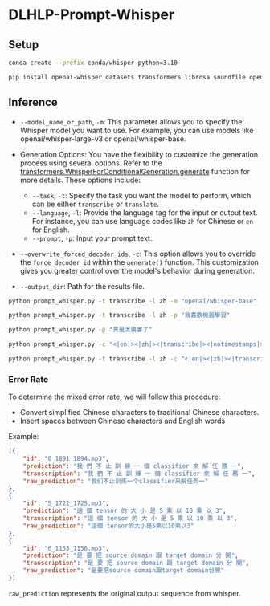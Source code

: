 # DLHLP-Prompt-Whisper

## Setup

```sh
conda create --prefix conda/whisper python=3.10

pip install openai-whisper datasets transformers librosa soundfile opencc-python-reimplemented jiwer
```

## Inference
- `--model_name_or_path`, `-m`: This parameter allows you to specify the Whisper model you want to use. For example, you can use models like openai/whisper-large-v3 or openai/whisper-base.


- Generation Options: You have the flexibility to customize the generation process using several options. Refer to the [transformers.WhisperForConditionalGeneration.generate](https://huggingface.co/docs/transformers/v4.35.0/en/model_doc/whisper#transformers.WhisperForConditionalGeneration) function for more details. These options include:
    - `--task`, `-t`: Specify the task you want the model to perform, which can be either `transcribe` or `translate`.
    - `--language`, `-l`: Provide the language tag for the input or output text. For instance, you can use language codes like `zh` for Chinese or `en` for English.
    - `--prompt`, `-p`: Input your prompt text.
- `--overwrite_forced_decoder_ids`, `-c`: This option allows you to override the `force_decoder_id` within the `generate()` function. This customization gives you greater control over the model's behavior during generation.
- `--output_dir`: Path for the results file.

```sh
python prompt_whisper.py -t transcribe -l zh -m "openai/whisper-base"

python prompt_whisper.py -t transcribe -l zh -p "我喜歡機器學習"

python prompt_whisper.py -p "真是太厲害了"

python prompt_whisper.py -c "<|en|><|zh|><|transcribe|><|notimestamps|>"

python prompt_whisper.py -t transcribe -l zh -c "<|en|><|zh|><|transcribe|><|notimestamps|>" -p "這是一個機器學習的例子" 
```

### Error Rate

To determine the mixed error rate, we will follow this procedure:

- Convert simplified Chinese characters to traditional Chinese characters.
- Insert spaces between Chinese characters and English words

Example:
```json
[{
    "id": "0_1891_1894.mp3",
    "prediction": "我 們 不 止 訓 練 一 個 classifier 來 解 任 務 一",
    "transcription": "我 們 不 止 訓 練 一 個 classifier 來 解 任 務 一",
    "raw_prediction": "我们不止训练一个classifier来解任务一"
},
{
    "id": "5_1722_1725.mp3",
    "prediction": "這 個 tensor 的 大 小 是 5 乘 以 10 乘 以 3",
    "transcription": "這 個 tensor 的 大 小 是 5 乘 以 10 乘 以 3",
    "raw_prediction": "這個 tensor的大小是5乘以10乘以3"
},
{
    "id": "6_1153_1156.mp3",
    "prediction": "是 要 把 source domain 跟 target domain 分 開",
    "transcription": "是 要 把 source domain 跟 target domain 分 開",
    "raw_prediction": "是要把source domain跟target domain分開"
}]
```

`raw_prediction` represents the original output sequence from whisper.